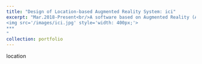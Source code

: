 ```yaml
---
title: "Design of Location-based Augmented Reality System: ici"
excerpt: "Mar.2018-Present<br/>A software based on Augmented Reality (AR) technology to show information on virtual models at specific locations. <br/><br/>
<img src='/images/ici.jpg' style='width: 400px;'>
***
"
collection: portfolio
---
```


location

